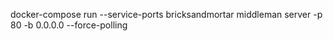 docker-compose run --service-ports bricksandmortar middleman server -p 80 -b 0.0.0.0 --force-polling